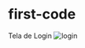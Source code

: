 # first-code
Tela de Login
![login](https://user-images.githubusercontent.com/128863804/227656594-91b4b9d8-3423-4fc7-b483-19d45a69a908.jpeg)
